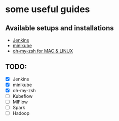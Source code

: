 # some useful guides

## Available setups and installations
- [Jenkins](jenkins_setup/README.md)
- [minikube](minikube_setup/README.md)
- [oh-my-zsh for MAC & LINUX](oh-my-zsh_setup)

## TODO:
- [x] Jenkins
- [x] minikube
- [x] oh-my-zsh
- [ ] Kubeflow
- [ ] MlFlow
- [ ] Spark
- [ ] Hadoop